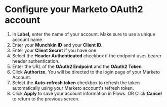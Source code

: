 # Configure your Marketo OAuth2 account

1. In **Label,** enter the name of your account. Make sure to use a unique account name.  
2. Enter your **Munchkin ID** and your **Client ID**.
3. Enter your **Client Secret** if you have one. 
4. Select the **Header Authenticated** checkbox if the endpoint uses bearer header authentication.
5. Enter the URL of the **OAuth2 Endpoint** and the **OAuth2 Token**.
6. Click **Authorize.** You will be directed to the login page of your Marketo Account.
7. Select the **Auto-refresh token** checkbox to refresh the token automatically using your Marketo account's refresh token. 
8. Click **Apply** to save your account information in Flows. OR Click **Cancel** to return to the previous screen.

